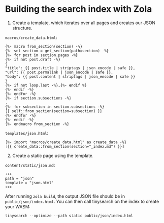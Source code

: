 # Building the search index with Zola

1. Create a template, which iterates over all pages and creates our JSON structure.

`macros/create_data.html`:

```liquid
{%- macro from_section(section) -%}
{%- set section = get_section(path=section) -%}
{%- for post in section.pages -%}
{%- if not post.draft -%}
{
"title": {{ post.title | striptags | json_encode | safe }},
"url": {{ post.permalink | json_encode | safe }},
"body": {{ post.content | striptags | json_encode | safe }}
}
{%- if not loop.last -%},{%- endif %}
{%- endif -%}
{%- endfor -%}
{%- if section.subsections -%}
,
{%- for subsection in section.subsections -%}
{{ self::from_section(section=subsection) }}
{%- endfor -%}
{%- endif -%}
{%- endmacro from_section -%}
```

`templates/json.html`:

```liquid
{%- import "macros/create_data.html" as create_data -%}
[{{ create_data::from_section(section="_index.md") }}]
```

2. Create a static page using the template.

`content/static/json.md`:

```
+++
path = "json"
template = "json.html"
+++
```

After running `zola build`, the output JSON file should be in `public/json/index.html`.
You can then call tinysearch on the index to create your WASM:

```
tinysearch --optimize --path static public/json/index.html
```
